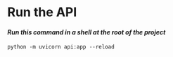 # Run the API

#### _Run this command in a shell at the root of the project_

```shell
python -m uvicorn api:app --reload
```

